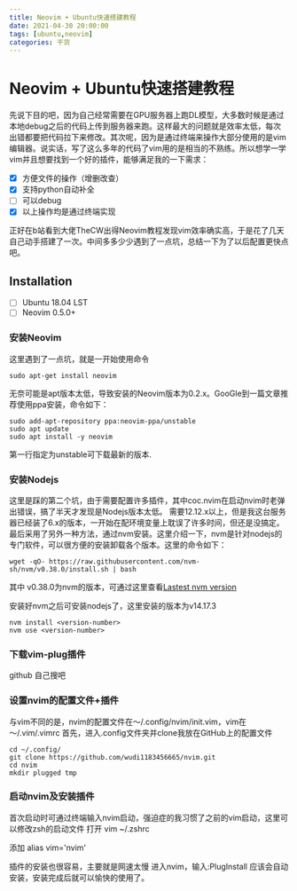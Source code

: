 ```yaml
---
title: Neovim + Ubuntu快速搭建教程
date: 2021-04-30 20:00:00
tags: [ubuntu,neovim]
categories: 干货
---
```



# Neovim + Ubuntu快速搭建教程

先说下目的吧，因为自己经常需要在GPU服务器上跑DL模型，大多数时候是通过本地debug之后的代码上传到服务器来跑。这样最大的问题就是效率太低，每次出错都要把代码拉下来修改。其次呢，因为是通过终端来操作大部分使用的是vim编辑器。说实话，写了这么多年的代码了vim用的是相当的不熟练。所以想学一学vim并且想要找到一个好的插件，能够满足我的一下需求：
- [x] 方便文件的操作（增删改查）
- [x] 支持python自动补全
- [ ] 可以debug
- [x] 以上操作均是通过终端实现

正好在b站看到大佬TheCW出得Neovim教程发现vim效率确实高，于是花了几天自己动手搭建了一次。中间多多少少遇到了一点坑，总结一下为了以后配置更快点吧。

<!--more-->

## Installation
- [ ] Ubuntu 18.04 LST
- [ ] Neovim 0.5.0+

### 安装Neovim
这里遇到了一点坑，就是一开始使用命令
```
sudo apt-get install neovim
```
无奈可能是apt版本太低，导致安装的Neovim版本为0.2.x。GooGle到一篇文章推荐使用ppa安装，命令如下：
```
sudo add-apt-repository ppa:neovim-ppa/unstable
sudo apt update
sudo apt install -y neovim
```
第一行指定为unstable可下载最新的版本.

### 安装Nodejs
这里是踩的第二个坑，由于需要配置许多插件，其中coc.nvim在启动nvim时老弹出错误，搞了半天才发现是Nodejs版本太低。
需要12.12.x以上，但是我这台服务器已经装了6.x的版本，一开始在配环境变量上耽误了许多时间，但还是没搞定。最后采用了另外一种方法，通过nvm安装。这里介绍一下，nvm是针对nodejs的专门软件，可以很方便的安装卸载各个版本。这里的命令如下：
```
wget -qO- https://raw.githubusercontent.com/nvm-sh/nvm/v0.38.0/install.sh | bash
```
其中 v0.38.0为nvm的版本，可通过这里查看[Lastest nvm version](https://github.com/nvm-sh/nvm/releases)

安装好nvm之后可安装nodejs了，这里安装的版本为v14.17.3
```
nvm install <version-number>
nvm use <version-number>
```

### 下载vim-plug插件
github 自己搜吧

### 设置nvim的配置文件+插件
与vim不同的是，nvim的配置文件在～/.config/nvim/init.vim，vim在～/.vim/.vimrc
首先，进入.config文件夹并clone我放在GitHub上的配置文件
```
cd ~/.config/
git clone https://github.com/wudi1183456665/nvim.git
cd nvim
mkdir plugged tmp
```
### 启动nvim及安装插件
首次启动时可通过终端输入nvim启动，强迫症的我习惯了之前的vim启动，这里可以修改zsh的启动文件
打开
vim ~/.zshrc

添加
alias vim='nvim'

插件的安装也很容易，主要就是网速太慢
进入nvim，输入:PlugInstall 应该会自动安装，安装完成后就可以愉快的使用了。



